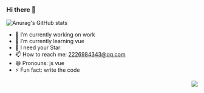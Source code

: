 


### Hi there 👋

<!--
**pegasus-1998/pegasus-1998** is a ✨ _special_ ✨ repository because its `README.md` (this file) appears on your GitHub profile.

Here are some ideas to get you started:

- 🔭 I’m currently working on ...
- 🌱 I’m currently learning ...
- 👯 I’m looking to collaborate on ...
- 🤔 I’m looking for help with ...
- 💬 Ask me about ...
- 📫 How to reach me: ...
- 😄 Pronouns: ...
- ⚡ Fun fact: ...
-->
![Anurag's GitHub stats](https://github-readme-stats.vercel.app/api?username=pegasus-1998&theme=cobalt&show_icons=true)

- 🔭 I’m currently working on work
- 🌱 I’m currently learning vue
- 🤔 I need your Star
- 📫 How to reach me: 2226984343@qq.com
- 😄 Pronouns: js vue
- ⚡ Fun fact: write the code

<a href="https://github.com/pegasus-1998/github-readme-stats">
  <img align="right" src="https://github-readme-stats.vercel.app/api/top-langs/?username=pegasus-1998&layout=compact" />
</a>

